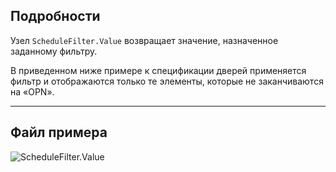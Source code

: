 ## Подробности
Узел `ScheduleFilter.Value` возвращает значение, назначенное заданному фильтру.

В приведенном ниже примере к спецификации дверей применяется фильтр и отображаются только те элементы, которые не заканчиваются на «OPN».
___
## Файл примера

![ScheduleFilter.Value](./Revit.Schedules.ScheduleFilter.Value_img.jpg)
